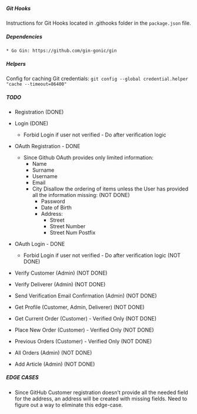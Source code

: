 ##### Git Hooks
Instructions for Git Hooks located in .githooks folder in the ```package.json``` file.

##### Dependencies
    * Go Gin: https://github.com/gin-gonic/gin

##### Helpers

Config for caching Git credentials: ```git config --global credential.helper "cache --timeout=86400"```

##### TODO
* Registration (DONE)
* Login (DONE)
    * Forbid Login if user not verified - Do after verification logic
* OAuth Registration - DONE
    * Since Github OAuth provides only limited information:
        * Name
        * Surname
        * Username
        * Email
        * City
        Disallow the ordering of items unless the User has provided all the information missing: (NOT DONE)
            * Password
            * Date of Birth
            * Address:
                * Street
                * Street Number
                * Street Num Postfix

* OAuth Login - DONE
    * Forbid Login if user not verified - Do after verification logic (NOT DONE)
* Verify Customer (Admin) (NOT DONE)
* Verify Deliverer (Admin) (NOT DONE)
* Send Verification Email Confirmation (Admin) (NOT DONE)
* Get Profile (Customer, Admin, Deliverer) (NOT DONE)
* Get Current Order (Customer) - Verified Only (NOT DONE)
* Place New Order (Customer) - Verified Only (NOT DONE)
* Previous Orders (Customer) - Verified Only (NOT DONE)
* All Orders (Admin) (NOT DONE)
* Add Article (Admin) (NOT DONE)

##### EDGE CASES
* Since GitHub Customer registration doesn't provide all the needed field for the address, an address will be created with missing fields.
  Need to figure out a way to eliminate this edge-case.
